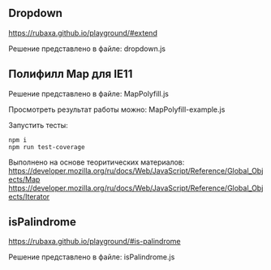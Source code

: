 ## Dropdown
https://rubaxa.github.io/playground/#extend

Решение представлено в файле: dropdown.js

## Полифилл Map для IE11
Решение представлено в файле: MapPolyfill.js

Просмотреть результат работы можно: MapPolyfill-example.js

Запустить тесты:
```
npm i
npm run test-coverage
```

Выполнено на основе теоритических материалов: 
https://developer.mozilla.org/ru/docs/Web/JavaScript/Reference/Global_Objects/Map
https://developer.mozilla.org/ru/docs/Web/JavaScript/Reference/Global_Objects/Iterator

## isPalindrome
https://rubaxa.github.io/playground/#is-palindrome

Решение представлено в файле: isPalindrome.js
